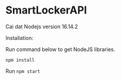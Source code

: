 # SmartLockerAPI
 Cai dat Nodejs version 16.14.2
 
Installation:

Run command below to get NodeJS libraries.

`npm install`

Run `npm start`
 
 
